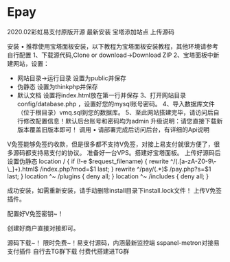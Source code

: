 # Epay
2020.02彩虹易支付原版开源
最新安装
宝塔添加站点
上传源码

安装
•	推荐使用宝塔面板安装，以下教程为宝塔面板安装教程，其他环境请参考自行配置
1、下载源代码,Clone or download->Download ZIP
2、宝塔面板中新建网站，设置：
 + 网站目录->运行目录 设置为public并保存
 + 伪静态 设置为thinkphp并保存
 + 默认文档 设置将index.html放在第一行并保存
3、打开网站目录 config/database.php ，设置好您的mysql账号密码。
4、导入数据库文件（位于根目录）vmq.sql到您的数据库。
5、至此网站搭建完毕，请访问后自行修改配置信息！默认后台账号和密码均为admin
升级说明：请您直接下载新版本覆盖旧版本即可！
调用
•	请部署完成后访问后台，有详细的Api说明











V免签能够免签约收款，但是很多都不支持V免签，对接上易支付就很方便了，很多源码都支持易支付的协议。
准备好一台VPS。搭建好宝塔面板。
上传好源码后
设置伪静态
location / {
 if (!-e $request_filename) {
   rewrite ^/(.[a-zA-Z0-9\-\_]+).html$ /index.php?mod=$1 last;
 }
 rewrite ^/pay/(.*)$ /pay.php?s=$1 last;
}
location ^~ /plugins {
  deny all;
}
location ^~ /includes {
  deny all;
}
 
 
成功安装，如需重新安装，请手动删除install目录下install.lock文件！
上传V免签插件。
 
 
配置好V免签密钥~！
 
创建好商户直接对接即可。
 
源码下载~！
限时免费~！易支付源码，内涵最新监控端
sspanel-metron对接易支付插件 自行去TG群下载
付费代搭建进TG群


